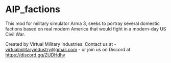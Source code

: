 # AIP_factions
  This mod for military simulator Arma 3, seeks to portray several domestic factions based on real modern America that would fight in a modern-day US Civil War.
  
  Created by Virtual Military Industries:
  Contact us at - virtualmilitaryindustry@gmail.com - or join us on Discord at https://discord.gg/ZUDHdhv
